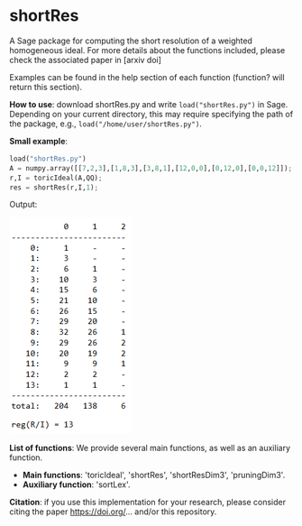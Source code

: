 # shortRes
A Sage package for computing the short resolution of a weighted homogeneous ideal. For more details about the functions included, please check the associated paper in [arxiv doi] 

Examples can be found in the help section of each function (function? will return this section). 

**How to use**: download shortRes.py and write `load("shortRes.py")` in Sage. Depending on your current directory, this may require specifying the path of the package, e.g., `load("/home/user/shortRes.py")`.  

**Small example**:
```python
load("shortRes.py")
A = numpy.array([[7,2,3],[1,8,3],[3,8,1],[12,0,0],[0,12,0],[0,0,12]]);
r,I = toricIdeal(A,QQ);
res = shortRes(r,I,1);
```
Output: 

 ![Output](betti.PNG)

**List of functions**: We provide several main functions, as well as an auxiliary function. 
  - **Main functions**: 'toricIdeal', 'shortRes', 'shortResDim3', 'pruningDim3'.
  - **Auxiliary function**: 'sortLex'.

**Citation**: if you use this implementation for your research, please consider citing the paper https://doi.org/... and/or this repository.
